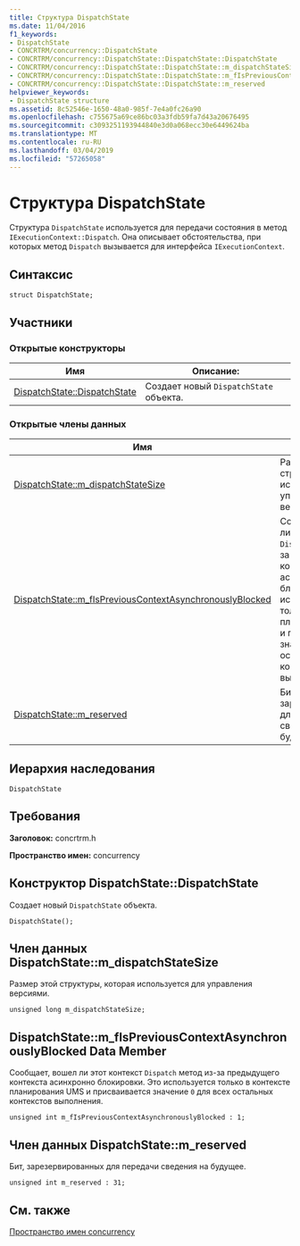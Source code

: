 ```yaml
---
title: Структура DispatchState
ms.date: 11/04/2016
f1_keywords:
- DispatchState
- CONCRTRM/concurrency::DispatchState
- CONCRTRM/concurrency::DispatchState::DispatchState::DispatchState
- CONCRTRM/concurrency::DispatchState::DispatchState::m_dispatchStateSize
- CONCRTRM/concurrency::DispatchState::DispatchState::m_fIsPreviousContextAsynchronouslyBlocked
- CONCRTRM/concurrency::DispatchState::DispatchState::m_reserved
helpviewer_keywords:
- DispatchState structure
ms.assetid: 8c52546e-1650-48a0-985f-7e4a0fc26a90
ms.openlocfilehash: c755675a69ce86bc03a3fdb59fa7d43a20676495
ms.sourcegitcommit: c3093251193944840e3d0a068ecc30e6449624ba
ms.translationtype: MT
ms.contentlocale: ru-RU
ms.lasthandoff: 03/04/2019
ms.locfileid: "57265058"
---
```

# <a name="dispatchstate-structure"></a>Структура DispatchState

Структура `DispatchState` используется для передачи состояния в метод `IExecutionContext::Dispatch`. Она описывает обстоятельства, при которых метод `Dispatch` вызывается для интерфейса `IExecutionContext`.

## <a name="syntax"></a>Синтаксис

```
struct DispatchState;
```

## <a name="members"></a>Участники

### <a name="public-constructors"></a>Открытые конструкторы

|Имя|Описание:|
|----------|-----------------|
|[DispatchState::DispatchState](#ctor)|Создает новый `DispatchState` объекта.|

### <a name="public-data-members"></a>Открытые члены данных

|Имя|Описание:|
|----------|-----------------|
|[DispatchState::m_dispatchStateSize](#m_dispatchstatesize)|Размер этой структуры, которая используется для управления версиями.|
|[DispatchState::m_fIsPreviousContextAsynchronouslyBlocked](#m_fispreviouscontextasynchronouslyblocked)|Сообщает, вошел ли этот контекст `Dispatch` метод из-за предыдущего контекста асинхронно блокировки. Это используется только в контексте планирования UMS и присваивается значение `0` для всех остальных контекстов выполнения.|
|[DispatchState::m_reserved](#m_reserved)|Бит, зарезервированных для передачи сведения на будущее.|

## <a name="inheritance-hierarchy"></a>Иерархия наследования

`DispatchState`

## <a name="requirements"></a>Требования

**Заголовок:** concrtrm.h

**Пространство имен:** concurrency

##  <a name="ctor"></a>  Конструктор DispatchState::DispatchState

Создает новый `DispatchState` объекта.

```
DispatchState();
```

##  <a name="m_dispatchstatesize"></a>  Член данных DispatchState::m_dispatchStateSize

Размер этой структуры, которая используется для управления версиями.

```
unsigned long m_dispatchStateSize;
```

##  <a name="m_fispreviouscontextasynchronouslyblocked"></a>  DispatchState::m_fIsPreviousContextAsynchronouslyBlocked Data Member

Сообщает, вошел ли этот контекст `Dispatch` метод из-за предыдущего контекста асинхронно блокировки. Это используется только в контексте планирования UMS и присваивается значение `0` для всех остальных контекстов выполнения.

```
unsigned int m_fIsPreviousContextAsynchronouslyBlocked : 1;
```

##  <a name="m_reserved"></a>  Член данных DispatchState::m_reserved

Бит, зарезервированных для передачи сведения на будущее.

```
unsigned int m_reserved : 31;
```

## <a name="see-also"></a>См. также

[Пространство имен concurrency](concurrency-namespace.md)

